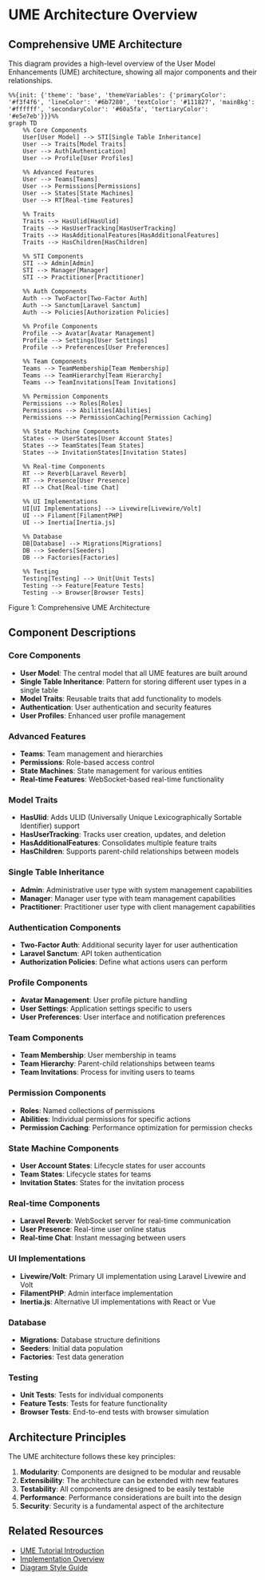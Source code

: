 # UME Architecture Overview

<link rel="stylesheet" href="../css/styles.css">
<link rel="stylesheet" href="../css/ume-docs-enhancements.css">
<script src="../js/ume-docs-enhancements.js"></script>

## Comprehensive UME Architecture

This diagram provides a high-level overview of the User Model Enhancements (UME) architecture, showing all major components and their relationships.

```mermaid
%%{init: {'theme': 'base', 'themeVariables': {'primaryColor': '#f3f4f6', 'lineColor': '#6b7280', 'textColor': '#111827', 'mainBkg': '#ffffff', 'secondaryColor': '#60a5fa', 'tertiaryColor': '#e5e7eb'}}}%%
graph TD
    %% Core Components
    User[User Model] --> STI[Single Table Inheritance]
    User --> Traits[Model Traits]
    User --> Auth[Authentication]
    User --> Profile[User Profiles]
    
    %% Advanced Features
    User --> Teams[Teams]
    User --> Permissions[Permissions]
    User --> States[State Machines]
    User --> RT[Real-time Features]
    
    %% Traits
    Traits --> HasUlid[HasUlid]
    Traits --> HasUserTracking[HasUserTracking]
    Traits --> HasAdditionalFeatures[HasAdditionalFeatures]
    Traits --> HasChildren[HasChildren]
    
    %% STI Components
    STI --> Admin[Admin]
    STI --> Manager[Manager]
    STI --> Practitioner[Practitioner]
    
    %% Auth Components
    Auth --> TwoFactor[Two-Factor Auth]
    Auth --> Sanctum[Laravel Sanctum]
    Auth --> Policies[Authorization Policies]
    
    %% Profile Components
    Profile --> Avatar[Avatar Management]
    Profile --> Settings[User Settings]
    Profile --> Preferences[User Preferences]
    
    %% Team Components
    Teams --> TeamMembership[Team Membership]
    Teams --> TeamHierarchy[Team Hierarchy]
    Teams --> TeamInvitations[Team Invitations]
    
    %% Permission Components
    Permissions --> Roles[Roles]
    Permissions --> Abilities[Abilities]
    Permissions --> PermissionCaching[Permission Caching]
    
    %% State Machine Components
    States --> UserStates[User Account States]
    States --> TeamStates[Team States]
    States --> InvitationStates[Invitation States]
    
    %% Real-time Components
    RT --> Reverb[Laravel Reverb]
    RT --> Presence[User Presence]
    RT --> Chat[Real-time Chat]
    
    %% UI Implementations
    UI[UI Implementations] --> Livewire[Livewire/Volt]
    UI --> Filament[FilamentPHP]
    UI --> Inertia[Inertia.js]
    
    %% Database
    DB[Database] --> Migrations[Migrations]
    DB --> Seeders[Seeders]
    DB --> Factories[Factories]
    
    %% Testing
    Testing[Testing] --> Unit[Unit Tests]
    Testing --> Feature[Feature Tests]
    Testing --> Browser[Browser Tests]
```

<div class="mermaid-caption">Figure 1: Comprehensive UME Architecture</div>

## Component Descriptions

### Core Components

- **User Model**: The central model that all UME features are built around
- **Single Table Inheritance**: Pattern for storing different user types in a single table
- **Model Traits**: Reusable traits that add functionality to models
- **Authentication**: User authentication and security features
- **User Profiles**: Enhanced user profile management

### Advanced Features

- **Teams**: Team management and hierarchies
- **Permissions**: Role-based access control
- **State Machines**: State management for various entities
- **Real-time Features**: WebSocket-based real-time functionality

### Model Traits

- **HasUlid**: Adds ULID (Universally Unique Lexicographically Sortable Identifier) support
- **HasUserTracking**: Tracks user creation, updates, and deletion
- **HasAdditionalFeatures**: Consolidates multiple feature traits
- **HasChildren**: Supports parent-child relationships between models

### Single Table Inheritance

- **Admin**: Administrative user type with system management capabilities
- **Manager**: Manager user type with team management capabilities
- **Practitioner**: Practitioner user type with client management capabilities

### Authentication Components

- **Two-Factor Auth**: Additional security layer for user authentication
- **Laravel Sanctum**: API token authentication
- **Authorization Policies**: Define what actions users can perform

### Profile Components

- **Avatar Management**: User profile picture handling
- **User Settings**: Application settings specific to users
- **User Preferences**: User interface and notification preferences

### Team Components

- **Team Membership**: User membership in teams
- **Team Hierarchy**: Parent-child relationships between teams
- **Team Invitations**: Process for inviting users to teams

### Permission Components

- **Roles**: Named collections of permissions
- **Abilities**: Individual permissions for specific actions
- **Permission Caching**: Performance optimization for permission checks

### State Machine Components

- **User Account States**: Lifecycle states for user accounts
- **Team States**: Lifecycle states for teams
- **Invitation States**: States for the invitation process

### Real-time Components

- **Laravel Reverb**: WebSocket server for real-time communication
- **User Presence**: Real-time user online status
- **Real-time Chat**: Instant messaging between users

### UI Implementations

- **Livewire/Volt**: Primary UI implementation using Laravel Livewire and Volt
- **FilamentPHP**: Admin interface implementation
- **Inertia.js**: Alternative UI implementations with React or Vue

### Database

- **Migrations**: Database structure definitions
- **Seeders**: Initial data population
- **Factories**: Test data generation

### Testing

- **Unit Tests**: Tests for individual components
- **Feature Tests**: Tests for feature functionality
- **Browser Tests**: End-to-end tests with browser simulation

## Architecture Principles

The UME architecture follows these key principles:

1. **Modularity**: Components are designed to be modular and reusable
2. **Extensibility**: The architecture can be extended with new features
3. **Testability**: All components are designed to be easily testable
4. **Performance**: Performance considerations are built into the design
5. **Security**: Security is a fundamental aspect of the architecture

## Related Resources

- [UME Tutorial Introduction](../../010-introduction/000-index.md)
- [Implementation Overview](../../050-implementation/000-index.md)
- [Diagram Style Guide](./diagram-style-guide.md)
